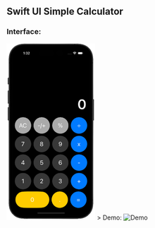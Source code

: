 ## Swift UI Simple Calculator
### Interface:
<img src="calculator.png" alt="Interface" height="400"/>
> Demo:
<img src="https://github.com/bISHAL-2001/SWIFT_UI-Calculator/assets/81809899/23de7ed4-5c11-4fb3-ad2a-2be693ccbc5a" alt="Demo" height="400"/>


